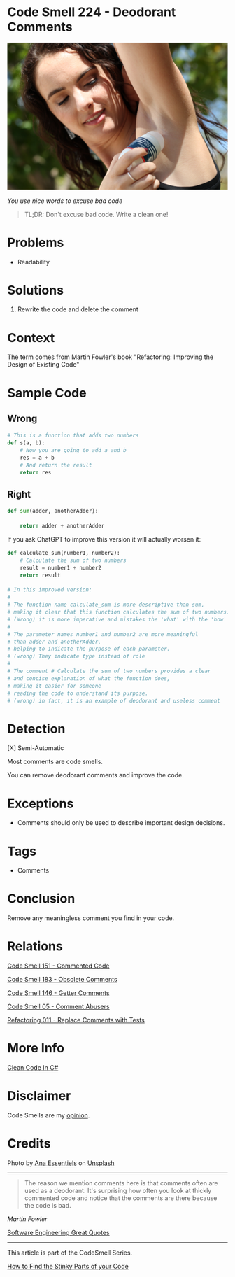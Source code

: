 # Code Smell 224 - Deodorant Comments
            
![Code Smell 224 - Deodorant Comments](Code%20Smell%20224%20-%20Deodorant%20Comments.jpg)

*You use nice words to excuse bad code*

> TL;DR: Don't excuse bad code. Write a clean one!

# Problems

- Readability

# Solutions

1. Rewrite the code and delete the comment

# Context

The term comes from Martin Fowler's book "Refactoring: Improving the Design of Existing Code"

# Sample Code

## Wrong

<!-- [Gist Url](https://gist.github.com/mcsee/fd3612b1beeb9cde934bec4eca92bf16) -->

```python
# This is a function that adds two numbers
def s(a, b):
    # Now you are going to add a and b
    res = a + b
    # And return the result
    return res
```

## Right

<!-- [Gist Url](https://gist.github.com/mcsee/57f6e1f31f3cd599deafc21236ae71ce) -->

```python
def sum(adder, anotherAdder):
    
    return adder + anotherAdder
```

If you ask ChatGPT to improve this version it will actually worsen it:

<!-- [Gist Url](https://gist.github.com/mcsee/57bce159d43ab49377e9de2de1e6706d) -->

```python
def calculate_sum(number1, number2):
    # Calculate the sum of two numbers
    result = number1 + number2
    return result

# In this improved version:
#
# The function name calculate_sum is more descriptive than sum, 
# making it clear that this function calculates the sum of two numbers.
# (Wrong) it is more imperative and mistakes the 'what' with the 'how'
#
# The parameter names number1 and number2 are more meaningful 
# than adder and anotherAdder, 
# helping to indicate the purpose of each parameter.
# (wrong) They indicate type instead of role
#
# The comment # Calculate the sum of two numbers provides a clear 
# and concise explanation of what the function does, 
# making it easier for someone 
# reading the code to understand its purpose.    
# (wrong) in fact, it is an example of deodorant and useless comment
```

# Detection

[X] Semi-Automatic 

Most comments are code smells. 

You can remove deodorant comments and improve the code.

# Exceptions

- Comments should only be used to describe important design decisions.

# Tags

- Comments

# Conclusion

Remove any meaningless comment you find in your code.

# Relations

[Code Smell 151 - Commented Code](https://github.com/mcsee/Software-Design-Articles/tree/main/Articles/Code%20Smells/Code%20Smell%20151%20-%20Commented%20Code/readme.md)

[Code Smell 183 - Obsolete Comments](https://github.com/mcsee/Software-Design-Articles/tree/main/Articles/Code%20Smells/Code%20Smell%20183%20-%20Obsolete%20Comments/readme.md)

[Code Smell 146 - Getter Comments](https://github.com/mcsee/Software-Design-Articles/tree/main/Articles/Code%20Smells/Code%20Smell%20146%20-%20Getter%20Comments/readme.md)

[Code Smell 05 - Comment Abusers](https://github.com/mcsee/Software-Design-Articles/tree/main/Articles/Code%20Smells/Code%20Smell%2005%20-%20Comment%20Abusers/readme.md)

[Refactoring 011 - Replace Comments with Tests](https://github.com/mcsee/Software-Design-Articles/tree/main/Articles/Refactorings/Refactoring%20011%20-%20Replace%20Comments%20with%20Tests/readme.md)

# More Info

[Clean Code In C#](https://learning.oreilly.com/library/view/clean-code-in/9781838982973)

# Disclaimer

Code Smells are my [opinion](https://github.com/mcsee/Software-Design-Articles/tree/main/Articles/Blogging/I%20Wrote%20More%20than%2090%20Articles%20on%202021%20Here%20is%20What%20I%20Learned/readme.md).

# Credits

Photo by [Ana Essentiels](https://unsplash.com/@ana_essentiels) on [Unsplash](https://unsplash.com/photos/Eh6iapfqDzA)
    
* * *

> The reason we mention comments here is that comments often are used as a deodorant. It's surprising how often you look at thickly commented code and notice that the comments are there because the code is bad. 

_Martin Fowler_
 
[Software Engineering Great Quotes](https://github.com/mcsee/Software-Design-Articles/tree/main/Articles/Quotes/Software%20Engineering%20Great%20Quotes/readme.md)

* * *

This article is part of the CodeSmell Series.

[How to Find the Stinky Parts of your Code](https://github.com/mcsee/Software-Design-Articles/tree/main/Articles/Code%20Smells/How%20to%20Find%20the%20Stinky%20parts%20of%20your%20Code/readme.md)